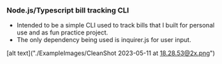 ### Node.js/Typescript bill tracking CLI
- Intended to be a simple CLI used to track bills that I built for personal use and as fun practice project.
- The only dependency being used is inquirer.js for user input.



[alt text]("./ExampleImages/CleanShot 2023-05-11 at 18.28.53@2x.png")



